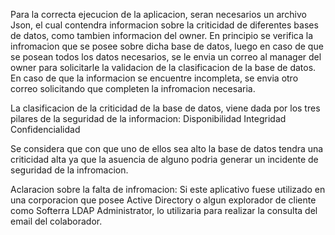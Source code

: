 Para la correcta ejecucion de la aplicacion, seran necesarios un archivo Json, el cual contendra informacion sobre la criticidad de diferentes bases de datos, como tambien informacion del owner.
En principio se verifica la infromacion que se posee sobre dicha base de datos, luego en caso de que se posean todos los datos necesarios, se le envia un correo al manager del owner para solicitarle la validacion de la clasificacion de la base de datos.
En caso de que la informacion se encuentre incompleta, se envia otro correo solicitando que completen la infromacion necesaria.

La clasificacion de la criticidad de la base de datos, viene dada por los tres pilares de la seguridad de la informacion:
Disponibilidad
Integridad
Confidencialidad

Se considera que con que uno de ellos sea alto la base de datos tendra una criticidad alta ya que la asuencia de alguno podria generar un incidente de seguridad de la infromacion.

Aclaracion sobre la falta de infromacion:
Si este aplicativo fuese utilizado en una corporacion que posee Active Directory o algun explorador de cliente como Softerra LDAP Administrator, lo utilizaria para realizar la consulta del email del colaborador.